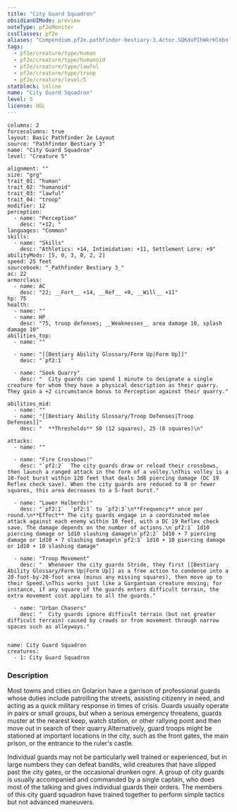 ```yaml
---
title: "City Guard Squadron"
obsidianUIMode: preview
noteType: pf2eMonster
cssClasses: pf2e
aliases: "Compendium.pf2e.pathfinder-bestiary-3.Actor.SQKdvPIhWkrHlkbn" 
tags:
  - pf2e/creature/type/human
  - pf2e/creature/type/humanoid
  - pf2e/creature/type/lawful
  - pf2e/creature/type/troop
  - pf2e/creature/level/5
statblock: inline
name: "City Guard Squadron"
level: 5
license: OGL
---
```


```statblock
columns: 2
forcecolumns: true
layout: Basic Pathfinder 2e Layout
source: "Pathfinder Bestiary 3"
name: "City Guard Squadron"
level: "Creature 5"

alignment: ""
size: "grg"
trait_01: "human"
trait_02: "humanoid"
trait_03: "lawful"
trait_04: "troop"
modifier: 12
perception:
  - name: "Perception"
    desc: "+12; "
languages: "Common"
skills:
  - name: "Skills"
    desc: "Athletics: +14, Intimidation: +11, Settlement Lore: +9"
abilityMods: [5, 0, 3, 0, 2, 2]
speed: 25 feet
sourcebook: "_Pathfinder Bestiary 3_"
ac: 22
armorclass:
  - name: AC
    desc: "22; __Fort__ +14, __Ref__ +9, __Will__ +11"
hp: 75
health:
  - name: ""
  - name: HP
    desc: "75, troop defenses; __Weaknesses__ area damage 10, splash damage 10"
abilities_top:
  - name: ""

  - name: "[[Bestiary Ability Glossary/Form Up|Form Up]]"
    desc: "`pf2:1`  "

  - name: "Seek Quarry"
    desc: "  City guards can spend 1 minute to designate a single creature for whom they have a physical description as their quarry. They gain a +2 circumstance bonus to Perception against their quarry."

abilities_mid:
  - name: ""
  - name: "[[Bestiary Ability Glossary/Troop Defenses|Troop Defenses]]"
    desc: "  **Thresholds** 50 (12 squares), 25 (8 squares)\n"

attacks:
  - name: ""

  - name: "Fire Crossbows!"
    desc: "`pf2:2`  The city guards draw or reload their crossbows, then launch a ranged attack in the form of a volley.\nThis volley is a 10-foot burst within 120 feet that deals 3d8 piercing damage (DC 19 Reflex check save). When the city guards are reduced to 8 or fewer squares, this area decreases to a 5-foot burst."

  - name: "Lower Halberds!"
    desc: "`pf2:1`  `pf2:1` to `pf2:3`\n**Frequency** once per round.\n**Effect** The city guards engage in a coordinated melee attack against each enemy within 10 feet, with a DC 19 Reflex check save. The damage depends on the number of actions.\n`pf2:1` 1d10 piercing damage or 1d10 slashing damage\n`pf2:2` 1d10 + 7 piercing damage or 1d10 + 7 slashing damage\n`pf2:3` 1d10 + 10 piercing damage or 1d10 + 10 slashing damage"

  - name: "Troop Movement"
    desc: "  Whenever the city guards Stride, they first [[Bestiary Ability Glossary/Form Up|Form Up]] as a free action to condense into a 20-foot-by-20-foot area (minus any missing squares), then move up to their Speed.\nThis works just like a Gargantuan creature moving; for instance, if any square of the guards enters difficult terrain, the extra movement cost applies to all the guards."

  - name: "Urban Chasers"
    desc: "  City guards ignore difficult terrain (but not greater difficult terrain) caused by crowds or from movement through narrow spaces such as alleyways."
 
```

```encounter-table
name: City Guard Squadron
creatures:
  - 1: City Guard Squadron
```


### Description
Most towns and cities on Golarion have a garrison of professional guards whose duties include patrolling the streets, assisting citizenry in need, and acting as a quick military response in times of crisis. Guards usually operate in pairs or small groups, but when a serious emergency threatens, guards muster at the nearest keep, watch station, or other rallying point and then move out in search of their quarry.Alternatively, guard troops might be stationed at important locations in the city, such as the front gates, the main prison, or the entrance to the ruler's castle.

Individual guards may not be particularly well trained or experienced, but in large numbers they can defeat bandits, wild creatures that have slipped past the city gates, or the occasional drunken ogre. A group of city guards is usually accompanied and commanded by a single captain, who does most of the talking and gives individual guards their orders. The members of this city guard squadron have trained together to perform simple tactics but not advanced maneuvers.
